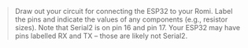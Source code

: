 > Draw out your circuit for connecting the ESP32 to your Romi. Label the pins and indicate the values of any components (e.g., resistor sizes). Note that Serial2 is on pin 16 and pin 17. Your ESP32 may have pins labelled RX and TX – those are likely not Serial2.

> 